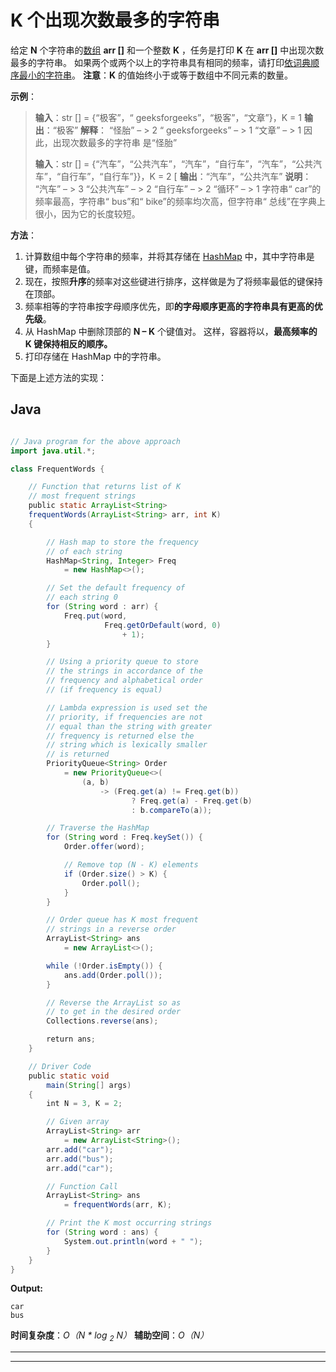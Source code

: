 # K 个出现次数最多的字符串

给定 **N** 个字符串的[数组](https://www.geeksforgeeks.org/introduction-to-arrays/) **arr []** 和一个整数 **K** ，任务是打印 **K** 在 **arr []** 中出现次数最多的字符串。 如果两个或两个以上的字符串具有相同的频率，请打印[依词典顺序最小的字符串](https://www.geeksforgeeks.org/lexicographically-smallest-string-obtained-concatenating-array/)。
**注意**：**K** 的值始终小于或等于数组中不同元素的数量。

**示例**：

> **输入**：str [] = {“极客”，“ geeksforgeeks”，“极客”，“文章”}，K = 1
> **输出**：“极客”
> **解释**：
> “怪胎” – > 2
> “ geeksforgeeks” – > 1
> “文章” – > 1
> 因此，出现次数最多的字符串 是“怪胎”
> 
> **输入**：str [] = {“汽车”，“公共汽车”，“汽车”，“自行车”，“汽车”，“公共汽车”，“自行车”，“自行车”}}，K = 2 [
> **输出**：“汽车”，“公共汽车”
> **说明**：
> “汽车” – > 3
> “公共汽车” – > 2
> “自行车” – > 2
> “循环” – > 1
> 字符串“ car”的频率最高，字符串“ bus”和“ bike”的频率均次高，但字符串“ 总线”在字典上很小，因为它的长度较短。

**方法**：

1.  计算数组中每个字符串的频率，并将其存储在 [HashMap](http://www.geeksforgeeks.org/java-util-hashmap-in-java/) 中，其中字符串是键，而频率是值。
2.  现在，按照**升序**的频率对这些键进行排序，这样做是为了将频率最低的键保持在顶部。
3.  频率相等的字符串按字母顺序优先，即**的字母顺序更高的字符串具有更高的优先级**。
4.  从 HashMap 中删除顶部的 **N – K** 个键值对。 这样，容器将以，**最高频率的 **K 键保持相反的顺序。****
5.  打印存储在 HashMap 中的字符串。

下面是上述方法的实现：

## Java

```java

// Java program for the above approach 
import java.util.*; 

class FrequentWords { 

    // Function that returns list of K 
    // most frequent strings 
    public static ArrayList<String> 
    frequentWords(ArrayList<String> arr, int K) 
    { 

        // Hash map to store the frequency 
        // of each string 
        HashMap<String, Integer> Freq 
            = new HashMap<>(); 

        // Set the default frequency of 
        // each string 0 
        for (String word : arr) { 
            Freq.put(word, 
                     Freq.getOrDefault(word, 0) 
                         + 1); 
        } 

        // Using a priority queue to store 
        // the strings in accordance of the 
        // frequency and alphabetical order 
        // (if frequency is equal) 

        // Lambda expression is used set the 
        // priority, if frequencies are not 
        // equal than the string with greater 
        // frequency is returned else the 
        // string which is lexically smaller 
        // is returned 
        PriorityQueue<String> Order 
            = new PriorityQueue<>( 
                (a, b) 
                    -> (Freq.get(a) != Freq.get(b)) 
                           ? Freq.get(a) - Freq.get(b) 
                           : b.compareTo(a)); 

        // Traverse the HashMap 
        for (String word : Freq.keySet()) { 
            Order.offer(word); 

            // Remove top (N - K) elements 
            if (Order.size() > K) { 
                Order.poll(); 
            } 
        } 

        // Order queue has K most frequent 
        // strings in a reverse order 
        ArrayList<String> ans 
            = new ArrayList<>(); 

        while (!Order.isEmpty()) { 
            ans.add(Order.poll()); 
        } 

        // Reverse the ArrayList so as 
        // to get in the desired order 
        Collections.reverse(ans); 

        return ans; 
    } 

    // Driver Code 
    public static void
        main(String[] args) 
    { 
        int N = 3, K = 2; 

        // Given array 
        ArrayList<String> arr 
            = new ArrayList<String>(); 
        arr.add("car"); 
        arr.add("bus"); 
        arr.add("car"); 

        // Function Call 
        ArrayList<String> ans 
            = frequentWords(arr, K); 

        // Print the K most occurring strings 
        for (String word : ans) { 
            System.out.println(word + " "); 
        } 
    } 
}

```

**Output:**

```
car 
bus

```

**时间复杂度**：*O（N * log <sub>2</sub> N）*
**辅助空间**：*O（N）*



* * *

* * *



